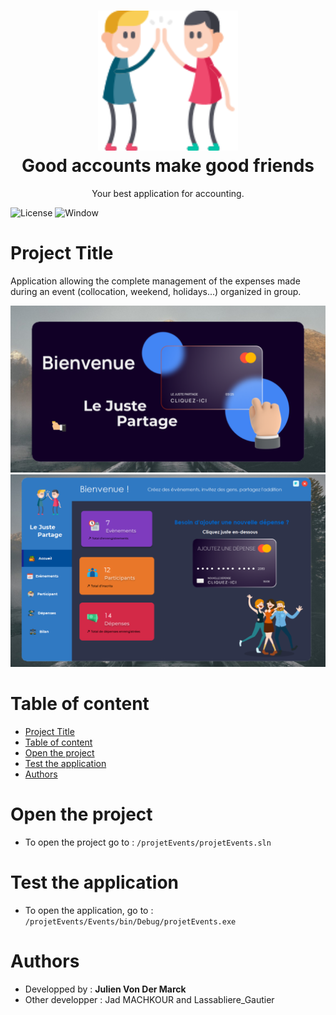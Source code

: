 <h1 align="center"><img src="projetEvents/img/high-five.png" width="224px"/><br/>
   Good accounts make good friends
</h1>
<p align="center">Your best application for accounting.</p>

![License](https://img.shields.io/badge/License-MIT-red)
![Window](https://img.shields.io/badge/Graphical%20Library-Window%20WinForms-red)

# Project Title

Application allowing the complete management of the expenses made during an event (collocation, weekend, holidays...) organized in group.

![Logo](img/home.png) <br>
![Logo](img/home2.png)

# Table of content

- [Project Title](#project-title)
- [Table of content](#table-of-content)
- [Open the project](#open-the-project)
- [Test the application](#test-the-application)
- [Authors](#authors)

# Open the project

- To open the project go to : `/projetEvents/projetEvents.sln `

# Test the application

- To open the application, go to : `/projetEvents/Events/bin/Debug/projetEvents.exe`

# Authors

- Developped by : **Julien Von Der Marck**
- Other developper : Jad MACHKOUR and Lassabliere_Gautier
